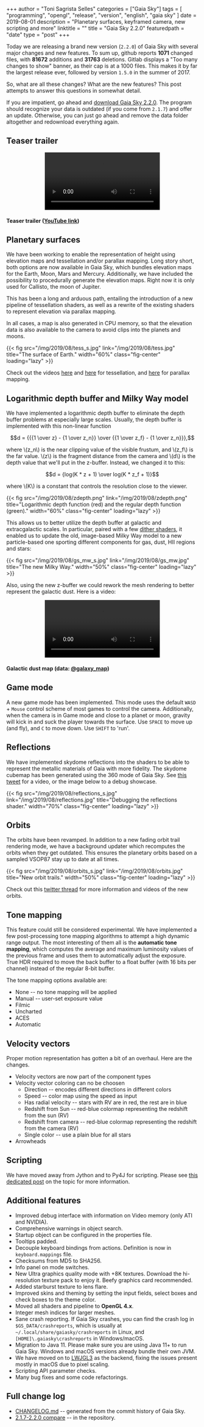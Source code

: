 +++
author = "Toni Sagrista Selles"
categories = ["Gaia Sky"]
tags = [ "programming", "opengl", "release", "version", "english", "gaia sky" ]
date = 2019-08-01
description = "Planetary surfaces, keyframed camera, new scripting and more"
linktitle = ""
title = "Gaia Sky 2.2.0"
featuredpath = "date"
type = "post"
+++

<!-- Loading MathJax -->
<script type="text/javascript" id="MathJax-script" async src="/js/mathjax3.js"></script>

Today we are releasing a brand new version (`2.2.0`) of Gaia Sky with several major changes and new features. To sum up, github reports **1071** changed files, with **81672** additions and **31763** deletions. Gitlab displays a "Too many changes to show" banner, as their cap is at a 1000 files. This makes it by far the largest release ever, followed by version `1.5.0` in the summer of 2017.

<!--more-->

So, what are all these changes? What are the new features? This post attempts to answer this questions in somewhat detail. 

If you are impatient, go ahead and [download Gaia Sky 2.2.0](https://zah.uni-heidelberg.de/institutes/ari/gaia/outreach/gaiasky/downloads/). The program should recognize your data is outdated (if you come from `2.1.7`) and offer an update. Otherwise, you can just go ahead and remove the data folder altogether and redownload everything again.

## Teaser trailer


<video width="60%" style="display: block; margin: auto;" controls>
  <source src="/img/2019/08/teaser-20200.mp4" type="video/mp4"></source>
Your browser does not support the video tag.
</video>

<figcaption><h4>
Teaser trailer (<a href="https://www.youtube.com/watch?v=2faYAuKQ1cE">YouTube link</a>)
</h4></figcaption>


## Planetary surfaces

We have been working to enable the representation of height using elevation maps and tessellation and/or parallax mapping. Long story short, both options are now available in Gaia Sky, which bundles elevation maps for the Earth, Moon, Mars and Mercury. Additionally, we have included the possibility to procedurally generate the elevation maps. Right now it is only used for Callisto, the moon of Jupiter.

This has been a long and arduous path, entailing the introduction of a new pipeline of tessellation shaders, as well as a rewrite of the existing shaders to represent elevation via parallax mapping.

In all cases, a map is also generated in CPU memory, so that the elevation data is also available to the camera to avoid clips into the planets and moons.


{{< fig src="/img/2019/08/tess_s.jpg" link="/img/2019/08/tess.jpg" title="The surface of Earth." width="60%" class="fig-center" loading="lazy" >}}

Check out the videos [here](https://www.youtube.com/watch?v=RDkA3MWbpz8) and [here](https://www.youtube.com/watch?v=BWD4OyE87qo) for tessellation, and [here](https://www.youtube.com/watch?v=sf3ya8uHXIw) for parallax mapping.

## Logarithmic depth buffer and Milky Way model

We have implemented a logarithmic depth buffer to eliminate the depth buffer problems at especially large scales. Usually, the depth buffer is implemented with this non-linear function

$$d = {{{1 \over z} - {1 \over z_n}} \over {{1 \over z_f}  - {1 \over z_n}}},$$

where \\(z_n\\) is the near clipping value of the visible frustum, and \\(z_f\\) is the far value. \\(z\\) is the fragment distance from the camera and \\(d\\) is the depth value that we'll put in the z-buffer. Instead, we changed it to this:

$$d = {log(K * z + 1) \over log(K * z_f + 1)}$$

where \\(K\\) is a constant that controls the resolution close to the viewer.

{{< fig src="/img/2019/08/zdepth.png" link="/img/2019/08/zdepth.png" title="Logarithmic depth function (red) and the regular depth function (green)." width="60%" class="fig-center" loading="lazy" >}}

This allows us to better utilize the depth buffer at galactic and extracgalactic scales. In particular, paired with a few [dither shaders](https://en.wikipedia.org/wiki/Dither), it enabled us to update the old, image-based Milky Way model to a new particle-based one sporting different components for gas, dust, HII regions and stars:

{{< fig src="/img/2019/08/gs_mw_s.jpg" link="/img/2019/08/gs_mw.jpg" title="The new Milky Way." width="50%" class="fig-center" loading="lazy" >}}

Also, using the new z-buffer we could rework the mesh rendering to better represent the galactic dust. Here is a video:

<video width="60%" style="display: block; margin: auto;" controls>
  <source src="/img/2019/08/dust-map.mp4" type="video/mp4">
Your browser does not support the video tag.
</video>
<figcaption><h4>
Galactic dust map (data: <a href="http://galaxymap.org">@galaxy_map</a>)
</h4></figcaption>

## Game mode

A new game mode has been implemented. This mode uses the default `WASD` + `Mouse` control scheme of most games to control the camera. Additionally, when the camera is in Game mode and close to a planet or moon, gravity will kick in and suck the player towards the surface. Use `SPACE` to move up (and fly), and `C` to move down. Use `SHIFT` to 'run'.

## Reflections

We have implemented skydome reflections into the shaders to be able to represent the metallic materials of Gaia with more fidelity. The skydome cubemap has been generated using the 360 mode of Gaia Sky. See [this tweet](https://twitter.com/GaiaSky_Dev/status/1154715483888902145) for a video, or the image below to a debug showcase.

{{< fig src="/img/2019/08/reflections_s.jpg" link="/img/2019/08/reflections.jpg" title="Debugging the reflections shader." width="70%" class="fig-center" loading="lazy" >}}


## Orbits

The orbits have been revamped. In addition to a new fading orbit trail rendering mode, we have a background updater which recomputes the orbits when they get outdated. This ensures the planetary orbits based on a sampled VSOP87 stay up to date at all times.

{{< fig src="/img/2019/08/orbits_s.jpg" link="/img/2019/08/orbits.jpg" title="New orbit trails." width="50%" class="fig-center" loading="lazy" >}}

Check out this [twitter thread](https://twitter.com/GaiaSky_Dev/status/1142042076915412992) for more information and videos of the new orbits.

## Tone mapping

This feature could still be considered experimental. We have implemented a few post-processing tone mapping algorithms to attempt a high dynamic range output. The most interesting of them all is the **automatic tone mapping**, which computes the average and maximum luminosity values of the previous frame and uses them to automatically adjust the exposure. True HDR required to move the back buffer to a float buffer (with 16 bits per channel) instead of the regular 8-bit buffer.

The tone mapping options available are:

- None -- no tone mapping will be applied
- Manual -- user-set exposure value
- Filmic
- Uncharted
- ACES
- Automatic

## Velocity vectors

Proper motion representation has gotten a bit of an overhaul. Here are the changes.

- Velocity vectors are now part of the component types
- Velocity vector coloring can no be choosen
    - Direction -- encodes different directions in different colors
    - Speed -- color map using the speed as input
    - Has radial velocity -- stars with RV are in red, the rest are in blue
    - Redshift from Sun -- red-blue colormap representing the redshift from the sun (RV)
    - Redshift from camera -- red-blue colormap representing the redshift from the camera (RV)
    - Single color -- use a plain blue for all stars
- Arrowheads

## Scripting

We have moved away from Jython and to Py4J for scripting. Please see [this dedicated post](/blog/2019/gaia-sky-scripting/) on the topic for more information.

## Additional features

- Improved debug interface with information on Video memory (only ATI and NVIDIA).
- Comprehensive warnings in object search.
- Startup object can be configured in the properties file.
- Tooltips padded.
- Decouple keyboard bindings from actions. Definition is now in `keyboard.mappings` file.
- Checksums from MD5 to SHA256.
- Info panel on mode switches.
- New Ultra graphics quality mode with +8K textures. Download the hi-resolution texture pack to enjoy it. Beefy graphics card recommended.
- Added starburst texture to lens flare.
- Improved skins and theming by setting the input fields, select boxes and check boxes to the theme color.
- Moved all shaders and pipeline to **OpenGL 4.x**.
- Integer mesh indices for larger meshes.
- Sane crash reporting. If Gaia Sky crashes, you can find the crash log in `$GS_DATA/crashreports`, which is usually at `~/.local/share/gaiasky/crashreports` in Linux, and `[HOME]\.gaiasky\crashreports` in Windows/macOS.
- Migration to Java 11. Please make sure you are using Java 11+ to run Gaia Sky. Windows and macOS versions already bundle their own JVM.
- We have moved on to [LWJGL3](www.lwjgl.org) as the backend, fixing the issues present mostly in macOS due to pixel scaling.
- Scripting API parameter checks.
- Many bug fixes and some code refactorings.

## Full change log

- [CHANGELOG.md](https://gitlab.com/langurmonkey/gaiasky/blob/dec26b2f18091204cd7a371eccd9c9afad021fec/CHANGELOG.md) -- generated from the commit history of Gaia Sky.
- [2.1.7-2.2.0 compare](https://gitlab.com/langurmonkey/gaiasky/compare/2.1.7-vr...2.2.0#) -- in the repository.

